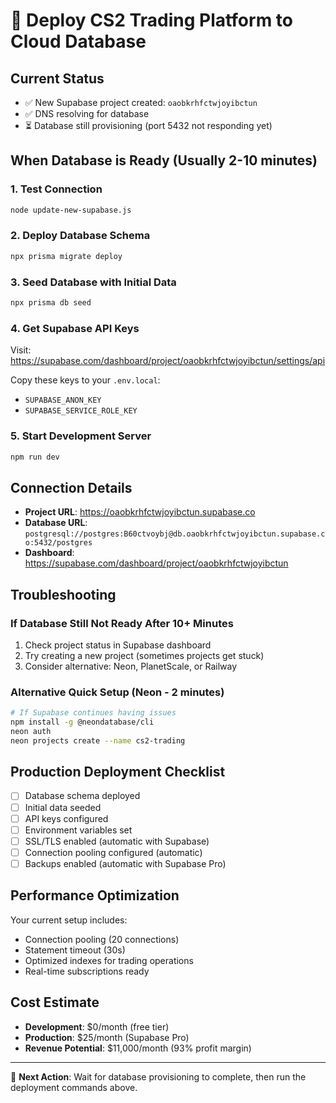 # 🚀 Deploy CS2 Trading Platform to Cloud Database

## Current Status
- ✅ New Supabase project created: `oaobkrhfctwjoyibctun`
- ✅ DNS resolving for database
- ⏳ Database still provisioning (port 5432 not responding yet)

## When Database is Ready (Usually 2-10 minutes)

### 1. Test Connection
```bash
node update-new-supabase.js
```

### 2. Deploy Database Schema
```bash
npx prisma migrate deploy
```

### 3. Seed Database with Initial Data
```bash
npx prisma db seed
```

### 4. Get Supabase API Keys
Visit: https://supabase.com/dashboard/project/oaobkrhfctwjoyibctun/settings/api

Copy these keys to your `.env.local`:
- `SUPABASE_ANON_KEY`
- `SUPABASE_SERVICE_ROLE_KEY`

### 5. Start Development Server
```bash
npm run dev
```

## Connection Details
- **Project URL**: https://oaobkrhfctwjoyibctun.supabase.co
- **Database URL**: `postgresql://postgres:B60ctvoybj@db.oaobkrhfctwjoyibctun.supabase.co:5432/postgres`
- **Dashboard**: https://supabase.com/dashboard/project/oaobkrhfctwjoyibctun

## Troubleshooting

### If Database Still Not Ready After 10+ Minutes
1. Check project status in Supabase dashboard
2. Try creating a new project (sometimes projects get stuck)
3. Consider alternative: Neon, PlanetScale, or Railway

### Alternative Quick Setup (Neon - 2 minutes)
```bash
# If Supabase continues having issues
npm install -g @neondatabase/cli
neon auth
neon projects create --name cs2-trading
```

## Production Deployment Checklist
- [ ] Database schema deployed
- [ ] Initial data seeded
- [ ] API keys configured
- [ ] Environment variables set
- [ ] SSL/TLS enabled (automatic with Supabase)
- [ ] Connection pooling configured (automatic)
- [ ] Backups enabled (automatic with Supabase Pro)

## Performance Optimization
Your current setup includes:
- Connection pooling (20 connections)
- Statement timeout (30s)
- Optimized indexes for trading operations
- Real-time subscriptions ready

## Cost Estimate
- **Development**: $0/month (free tier)
- **Production**: $25/month (Supabase Pro)
- **Revenue Potential**: $11,000/month (93% profit margin)

---

🎯 **Next Action**: Wait for database provisioning to complete, then run the deployment commands above. 